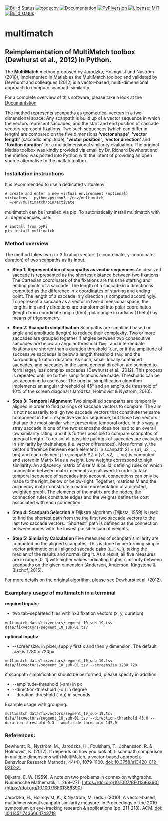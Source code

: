 [![Build Status](https://travis-ci.com/AdinaWagner/multimatch.svg?branch=master)](https://travis-ci.com/AdinaWagner/multimatch)
[![codecov](https://codecov.io/gh/AdinaWagner/multimatch/branch/master/graph/badge.svg)](https://codecov.io/gh/AdinaWagner/multimatch)
[![Documentation](https://readthedocs.org/projects/multimatch/badge/?version=latest)](https://multimatch.readthedocs.io/en/latest/)
[![PyPIversion](https://badge.fury.io/py/multimatch.svg)](https://badge.fury.io/py/multimatch)
[![License: MIT](https://img.shields.io/badge/License-MIT-yellow.svg)](https://opensource.org/licenses/MIT)
[![Build status](https://ci.appveyor.com/api/projects/status/wrphckxqjrfut703?svg=true)](https://ci.appveyor.com/project/AdinaWagner/multimatch)


# multimatch
## Reimplementation of MultiMatch toolbox (Dewhurst et al., 2012) in Python.

The **MultiMatch** method proposed by Jarodzka, Holmqvist and Nyström (2010),
implemented in Matlab as the MultiMatch toolbox and validated by Dewhurst
and colleagues (2012) is a vector-based, multi-dimensional approach to
compute scanpath similarity.

For a complete overview of this software, please take a look at the
[Documentation](https://multimatch.readthedocs.io/en/latest)

The method represents scanpaths as geometrical vectors in a two-dimensional
space: Any scanpath is build up of a vector sequence in which the vectors
represent saccades, and the start and end position of saccade vectors represent
fixations. Two such sequences (which can differ in length) are compared on the
five dimensions **'vector shape'**, **'vector length'** (saccadic amplitude),
**'vector position'**, **'vector direction'** and **'fixation duration'** for a
multidimensional similarity evaluation. The original Matlab toolbox was kindly
provided via email by Dr. Richard Dewhurst and the method was ported into Python
with the intent of providing an open source alternative to the matlab toolbox.

### Installation instructions

It is recommended to use a dedicated virtualenv:

    # create and enter a new virtual environment (optional)
    virtualenv --python=python3 ~/env/multimatch
    . ~/env/multimatch/bin/activate

multimatch can be installed via pip. To automatically install multimatch with all
dependencies, use:

    # install from pyPi
    pip install multimatch


### Method overview

The method takes two n x 3 fixation vectors (x-coordinate, y-coordinate,
duration) of two scanpaths as its input.

- **Step 1: Representation of scanpaths as vector sequences**
An idealized saccade is represented as the shortest distance between two
fixations. The Cartesian coordinates of the fixations are thus the starting and
ending points of a saccade. The length of a saccade in x direction is computed
as the difference in x coordinates of starting and ending point. The length of a
saccade in y direction is computed accordingly. To represent a saccade as a
vector in two-dimensional space, the lengths in x and y directions are
transformed into polar coordinates (length from coordinate origin (Rho), polar
angle in radians (Theta)) by means of trigonometry.

- **Step 2: Scanpath simplification**
Scanpaths are simplified based on angle and amplitude (length) to reduce their
complexity. Two or more saccades are grouped together if angles between two
consecutive saccades are below an angular threshold ```TAmp```, and intermediate
fixations are shorter than a duration threshold ```TDur```, or if the amplitude
of successive saccades is below a length threshold ```TAmp``` and the
surrounding fixation duration. As such, small, locally contained saccades, and
saccades in the same general direction are summed to form larger, less complex
saccades (Dewhurst et al., 2012). This process is repeated
until no further simplifications are made.
Thresholds can be set according to use case. The original simplification algorithm
implements an angular threshold of 45° and an amplitude threshold of 10% of the
screen diagonal (Jarodzka, Holmqvist & Nyström, 2010).

- **Step 3: Temporal Alignment**
Two simplified scanpaths are temporally aligned in order to find pairings of
saccade vectors to compare. The aim is not necessarily to align two saccade
vectors that constitute the same component in  their respective vector sequence,
but those two vectors that are the most similar while preserving temporal order.
In this way, a stray saccade in one of the two scanpaths does not lead to an
overall low similarity rating, and it is further possible to compare scanpaths
of unequal length.  To do so, all possible pairings of saccades are evaluated in
similarity by their shape (i.e. vector differences). More formally, the vector
difference between each element i in scanpath S1 = {u1, u2, …, um} and each
element j in scanpath S2 = {v1, v2, …, vn} is computed and stored in Matrix M
as a weight. Low weights correspond to high similarity. An adjacency matrix of
size M is build, defining rules on which connection between matrix elements are
allowed: In order to take temporal sequence of saccades into account, connections
can only be made to the right, below or below-right.
Together, matrices M and the adjacency matrix constitute a matrix representation
of a directed, weighted graph. The elements of the matrix are the
nodes, the connection rules constitute edges and the weights define the cost
associated with each connection.

- **Step 4: Scanpath Selection**
A Dijkstra algorithm (Dijksta, 1959) is used to find the shortest path from the
the first two saccade vectors to the last two saccade vectors. “Shortest” path
is defined as the connection between nodes with the lowest possible sum of
weights.

- **Step 5: Similarity Calculation**
Five measures of scanpath similarity are computed on the aligned scanpaths. This
is done by performing simple vector arithmetic on all aligned saccade pairs
(u_i, v_j), taking the median of the results and normalizing it. As a result,
all five measures are in range [0, 1] with higher values indicating higher
similarity between scanpaths on the given dimension (Anderson, Anderson,
Kingstone & Bischof, 2015).

For more details on the original algorithm, please see Dewhurst et al. (2012).

### Examplary usage of multimatch in a terminal

**required inputs:**
- two tab-separated files with nx3 fixation vectors (x, y, duration)

`` multimatch data/fixvectors/segment_10_sub-19.tsv data/fixvectors/segment_10_sub-01.tsv ``



**optional inputs:**
- --screensize: in pixel, supply first x and then y dimension. The default size is 1280 x 720px

`` multimatch data/fixvectors/segment_10_sub-19.tsv data/fixvectors/segment_10_sub-01.tsv --screensize 1280 720 ``

if scanpath simplification should be performed, please specify in addition
- --amplitude-threshold (-am) in px
- --direction-threshold (-di) in degree
- --duration-threshold (-du) in seconds

Example usage with grouping:

`` multimatch data/fixvectors/segment_10_sub-19.tsv
data/fixvectors/segment_10_sub-01.tsv --direction-threshold 45.0
--duration-threshold 0.3 --amplitude-threshold 147.0 ``


### References:

Dewhurst, R., Nyström, M., Jarodzka, H., Foulsham, T., Johansson, R. &
Holmqvist, K. (2012). It depends on how you look at it: scanpath comparison in
multiple dimensions with MultiMatch, a vector-based approach. Behaviour Research
Methods, 44(4), 1079-1100. [doi: 10.3758/s13428-012-0212-2.](https://doi.org/10.3758/s13428-012-0212-2)

Dijkstra, E. W. (1959). A note on two problems in connexion withgraphs.
Numerische Mathematik, 1, 269–271. [https://doi.org/10.1007/BF01386390](https://doi.org/10.1007/BF01386390)

Jarodzka, H., Holmqvist, K., & Nyström, M. (eds.) (2010). A vector-based,
multidimensional scanpath similarity measure. In Proceedings of the 2010
symposium on eye-tracking research & applications (pp. 211-218). ACM.
[doi: 10.1145/1743666.1743718](https://doi.org/10.1145/1743666.1743718)

